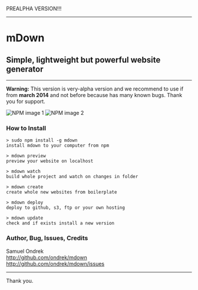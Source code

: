 PREALPHA VERSION!!!

---

# mDown
## Simple, lightweight but powerful website generator 

---

**Warning:** This version is very-alpha version and we recommend to use if from **march 2014** and not before because has many known bugs. Thank you for support.


![NPM image 1](https://nodei.co/npm/mdown.png)
![NPM image 2](https://nodei.co/npm-dl/mdown.png?months=3)

### How to Install

    > sudo npm install -g mdown
    install mdown to your computer from npm

    > mdown preview
    preview your website on localhost

    > mdown watch
    build whole project and watch on changes in folder

    > mdown create
    create whole new websites from boilerplate 

    > mdown deploy
    deploy to github, s3, ftp or your own hosting

    > mdown update
    check and if exists install a new version

### Author, Bug, Issues, Credits

Samuel Ondrek   
http://github.com/ondrek/mdown  
http://github.com/ondrek/mdown/issues

---

Thank you.